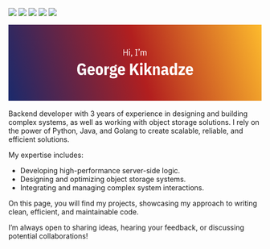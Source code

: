 ![](https://komarev.com/ghpvc/?username=GAKiknadze)
![](https://badgen.net/badge/icon/golang/cyan?label)
![](https://badgen.net/badge/icon/python/blue?label)
![](https://badgen.net/badge/icon/java/red?label)
![](https://badgen.net/badge/icon/c++/black?label)

![# Hi, I'm George Kiknadze](./src/img/preview.png)

Backend developer with 3 years of experience in designing and building complex systems, as well as working with object storage solutions.
I rely on the power of Python, Java, and Golang to create scalable, reliable, and efficient solutions.

My expertise includes:
- Developing high-performance server-side logic.
- Designing and optimizing object storage systems.
- Integrating and managing complex system interactions.

On this page, you will find my projects, showcasing my approach to writing clean, efficient, and maintainable code.

I’m always open to sharing ideas, hearing your feedback, or discussing potential collaborations!
